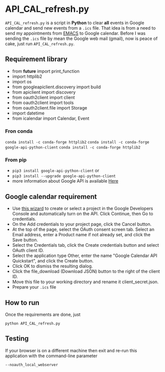 #  API_CAL_refresh.py

`API_CAL_refresh.py` is a script in **Python** to clear **all** events in
Google calendar and send new events from a `.ics` file. That idea is
from a need to send my appointments from
[EMACS](https://www.gnu.org/software/emacs/) to Google calendar. Before
I was sending the `.ics` file by mean the Google web mail (gmail), now
is peace of cake, just run `API_CAL_refresh.py`.

## Requirement library

- from __future__ import print_function
- import httplib2
- import os
- from googleapiclient.discovery import build
- from apiclient import discovery
- from oauth2client import client
- from oauth2client import tools
- from oauth2client.file import Storage
- import datetime
- from icalendar import Calendar, Event

### Fron conda

`conda install -c conda-forge httplib2`
`conda install -c conda-forge google-api-python-client`
`conda install -c conda-forge httplib2`

### From pip

- `pip3 install google-api-python-client` or
- `pip3 install --upgrade google-api-python-client`
- more information about Google API is available [Here](https://developers.google.com/api-client-library/python/start/installation) 

## Google calendar requirement

- Use [this wizard](https://console.developers.google.com/start/api?id=calendar) to create or select a project in the Google Developers Console and automatically turn on the API. Click Continue, then Go to credentials.
- On the Add credentials to your project page, click the Cancel button.
- At the top of the page, select the OAuth consent screen tab. Select an Email address, enter a Product name if not already set, and click the Save button.
- Select the Credentials tab, click the Create credentials button and select OAuth client ID.
- Select the application type Other, enter the name "Google Calendar API Quickstart", and click the Create button.
- Click OK to dismiss the resulting dialog.
- Click the file_download (Download JSON) button to the right of the client ID.
- Move this file to your working directory and rename it client_secret.json.
- Prepare your `.ics` file

## How to run

Once the requirements are done, just

`python API_CAL_refresh.py`

## Testing

If your browser is on a different machine then exit and re-run this
application with the command-line parameter

`--noauth_local_webserver`

